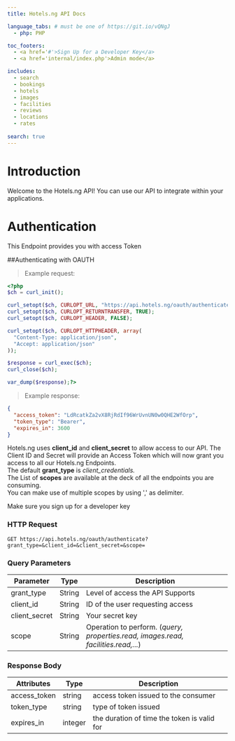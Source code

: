 ```yaml
---
title: Hotels.ng API Docs

language_tabs: # must be one of https://git.io/vQNgJ
  - php: PHP

toc_footers:
  - <a href='#'>Sign Up for a Developer Key</a>
  - <a href='internal/index.php'>Admin mode</a>

includes:
  - search
  - bookings
  - hotels
  - images
  - facilities
  - reviews
  - locations
  - rates
  
search: true
---
```


# Introduction

Welcome to the Hotels.ng API! You can use our API to integrate within your applications.

# Authentication

This Endpoint provides you with access Token

##Authenticating with OAUTH

> Example request:

```php
<?php
$ch = curl_init();

curl_setopt($ch, CURLOPT_URL, "https://api.hotels.ng/oauth/authenticate?grant_type=&client_id=&client_secret=&scope=");
curl_setopt($ch, CURLOPT_RETURNTRANSFER, TRUE);
curl_setopt($ch, CURLOPT_HEADER, FALSE);

curl_setopt($ch, CURLOPT_HTTPHEADER, array(
  "Content-Type: application/json",
  "Accept: application/json"
));

$response = curl_exec($ch);
curl_close($ch);

var_dump($response);?>
```

> Example response:

```json
{
  "access_token": "LdRcatkZa2vX8RjRdIf96WrUvnUN0w0QHE2WfOrp",
  "token_type": "Bearer",
  "expires_in": 3600
}
```


Hotels.ng uses <strong>client_id</strong> and <strong>client_secret</strong> to allow access to our API. The Client ID and Secret will provide an Access Token which will now grant you access to all our Hotels.ng Endpoints.<br> 
The default <strong>grant_type</strong> is <em>client_credentials.</em><br>
The List of <strong>scopes</strong> are available at the deck of all the endpoints you are consuming. <br>
You can make use of multiple scopes by using ',' as delimiter.<br>

<aside class="notice">
Make sure you sign up for a developer key
</aside>

### HTTP Request

`GET https://api.hotels.ng/oauth/authenticate?grant_type=&client_id=&client_secret=&scope=`

### Query Parameters

Parameter | Type | Description
--------- | ------- | -----------
grant_type| String|Level of access the API Supports 
client_id | String |ID of the user requesting access
client_secret | String |Your secret key
scope | String |Operation to perform. (<em>query, properties.read, images.read, facilities.read,...</em>)



### Response Body

Attributes | Type | Description
--------- | ------- | -----------
access_token| string|access token issued to the consumer
token_type | string |type of token issued
expires_in | integer |the duration of time the token is valid for

